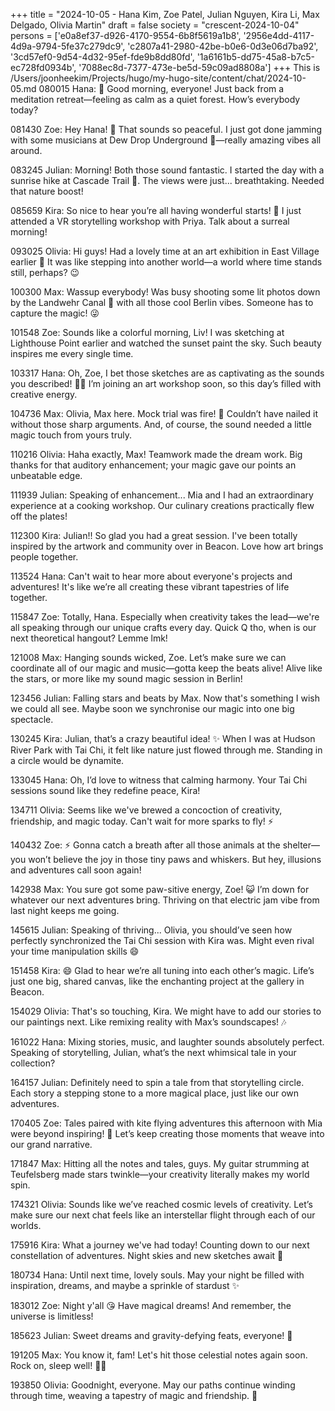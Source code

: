 +++
title = "2024-10-05 - Hana Kim, Zoe Patel, Julian Nguyen, Kira Li, Max Delgado, Olivia Martin"
draft = false
society = "crescent-2024-10-04"
persons = ['e0a8ef37-d926-4170-9554-6b8f5619a1b8', '2956e4dd-4117-4d9a-9794-5fe37c279dc9', 'c2807a41-2980-42be-b0e6-0d3e06d7ba92', '3cd57ef0-9d54-4d32-95ef-fde9b8dd80fd', '1a6161b5-dd75-45a8-b7c5-ec728fd0934b', '7088ec8d-7377-473e-be5d-59c09ad8808a']
+++
This is /Users/joonheekim/Projects/hugo/my-hugo-site/content/chat/2024-10-05.md
080015 Hana: 🌄 Good morning, everyone! Just back from a meditation retreat—feeling as calm as a quiet forest. How’s everybody today?

081430 Zoe: Hey Hana! 🌟 That sounds so peaceful. I just got done jamming with some musicians at Dew Drop Underground 🎸—really amazing vibes all around.

083245 Julian: Morning! Both those sound fantastic. I started the day with a sunrise hike at Cascade Trail 🌅. The views were just... breathtaking. Needed that nature boost!

085659 Kira: So nice to hear you’re all having wonderful starts! 🌼 I just attended a VR storytelling workshop with Priya. Talk about a surreal morning! 

093025 Olivia: Hi guys! Had a lovely time at an art exhibition in East Village earlier 🎨 It was like stepping into another world—a world where time stands still, perhaps? 😉

100300 Max: Wassup everybody! Was busy shooting some lit photos down by the Landwehr Canal 📸 with all those cool Berlin vibes. Someone has to capture the magic! 😜

101548 Zoe: Sounds like a colorful morning, Liv! I was sketching at Lighthouse Point earlier and watched the sunset paint the sky. Such beauty inspires me every single time.

103317 Hana: Oh, Zoe, I bet those sketches are as captivating as the sounds you described! 🎨✨ I’m joining an art workshop soon, so this day’s filled with creative energy.

104736 Max: Olivia, Max here. Mock trial was fire! 🎤 Couldn’t have nailed it without those sharp arguments. And, of course, the sound needed a little magic touch from yours truly. 

110216 Olivia: Haha exactly, Max! Teamwork made the dream work. Big thanks for that auditory enhancement; your magic gave our points an unbeatable edge. 

111939 Julian: Speaking of enhancement... Mia and I had an extraordinary experience at a cooking workshop. Our culinary creations practically flew off the plates!

112300 Kira: Julian!! So glad you had a great session. I've been totally inspired by the artwork and community over in Beacon. Love how art brings people together.

113524 Hana: Can't wait to hear more about everyone's projects and adventures! It's like we’re all creating these vibrant tapestries of life together.

115847 Zoe: Totally, Hana. Especially when creativity takes the lead—we're all speaking through our unique crafts every day. Quick Q tho, when is our next theoretical hangout? Lemme lmk!

121008 Max: Hanging sounds wicked, Zoe. Let’s make sure we can coordinate all of our magic and music—gotta keep the beats alive! Alive like the stars, or more like my sound magic session in Berlin!

123456 Julian: Falling stars and beats by Max. Now that's something I wish we could all see. Maybe soon we synchronise our magic into one big spectacle.

130245 Kira: Julian, that’s a crazy beautiful idea! ✨ When I was at Hudson River Park with Tai Chi, it felt like nature just flowed through me. Standing in a circle would be dynamite.

133045 Hana: Oh, I’d love to witness that calming harmony. Your Tai Chi sessions sound like they redefine peace, Kira!

134711 Olivia: Seems like we've brewed a concoction of creativity, friendship, and magic today. Can't wait for more sparks to fly! ⚡️

140432 Zoe: ⚡ Gonna catch a breath after all those animals at the shelter—you won’t believe the joy in those tiny paws and whiskers. But hey, illusions and adventures call soon again!

142938 Max: You sure got some paw-sitive energy, Zoe! 😺 I’m down for whatever our next adventures bring. Thriving on that electric jam vibe from last night keeps me going.

145615 Julian: Speaking of thriving... Olivia, you should’ve seen how perfectly synchronized the Tai Chi session with Kira was. Might even rival your time manipulation skills 😄

151458 Kira: 😄 Glad to hear we’re all tuning into each other’s magic. Life’s just one big, shared canvas, like the enchanting project at the gallery in Beacon.

154029 Olivia: That's so touching, Kira. We might have to add our stories to our paintings next. Like remixing reality with Max’s soundscapes! 🎶

161022 Hana: Mixing stories, music, and laughter sounds absolutely perfect. Speaking of storytelling, Julian, what’s the next whimsical tale in your collection?

164157 Julian: Definitely need to spin a tale from that storytelling circle. Each story a stepping stone to a more magical place, just like our own adventures.

170405 Zoe: Tales paired with kite flying adventures this afternoon with Mia were beyond inspiring! 🙌 Let’s keep creating those moments that weave into our grand narrative. 

171847 Max: Hitting all the notes and tales, guys. My guitar strumming at Teufelsberg made stars twinkle—your creativity literally makes my world spin.

174321 Olivia: Sounds like we’ve reached cosmic levels of creativity. Let’s make sure our next chat feels like an interstellar flight through each of our worlds.

175916 Kira: What a journey we've had today! Counting down to our next constellation of adventures. Night skies and new sketches await 🌌

180734 Hana: Until next time, lovely souls. May your night be filled with inspiration, dreams, and maybe a sprinkle of stardust ✨

183012 Zoe: Night y'all 😘 Have magical dreams! And remember, the universe is limitless!

185623 Julian: Sweet dreams and gravity-defying feats, everyone! 🌠

191205 Max: You know it, fam! Let's hit those celestial notes again soon. Rock on, sleep well! 🌟🎵

193850 Olivia: Goodnight, everyone. May our paths continue winding through time, weaving a tapestry of magic and friendship. 🌙
